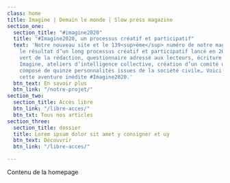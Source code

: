 ```yaml
---
class: home
title: Imagine | Demain le monde | Slow press magazine
section_one:
  section_title: "#imagine2020"
  title: "#Imagine2020, un processus créatif et participatif"
  text: 'Notre nouveau site et le 139<sup>ème</sup> numéro de notre magazine sont
    le résultat d’un long processus créatif et participatif lancé en 2019. Mise au
    vert de la rédaction, questionnaire adressé aux lecteurs, écriture du manifeste
    Imagine, ateliers d’intelligence collective, création d’un comité d’accompagnement
    composé de quinze personnalités issues de la société civile… Voici le récit de
    cette aventure inédite #Imagine2020.'
  btn_text: En savoir plus
  btn_link: "/notre-projet/"
section_two:
  section_title: Accès libre
  btn_link: "/libre-acces/"
  btn_txt: Tous nos articles
section_three:
  section_title: dossier
  title: Lorem ipsum dolor sit amet y consigner et uy
  btn_text: Découvrir
  btn_link: "/libre-acces/"

---
```

Contenu de la homepage